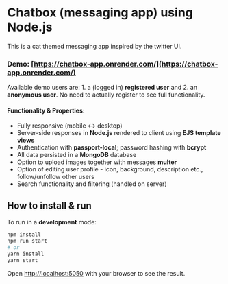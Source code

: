 # Chatbox (messaging app) using Node.js
This is a cat themed messaging app inspired by the twitter UI.

### Demo: [https://chatbox-app.onrender.com/](https://chatbox-app.onrender.com/)

Available demo users are: 1. a (logged in) **registered user** and 2. an **anonymous user**. No need to actually register to see full functionality. 

#### Functionality & Properties:
- Fully responsive (mobile <-> desktop)
- Server-side responses in **Node.js** rendered to client using **EJS template views**
- Authentication with **passport-local**; password hashing with **bcrypt**
- All data persisted in a **MongoDB** database
- Option to upload images together with messages **multer**
- Option of editing user profile - icon, background, description etc., follow/unfollow other users
- Search functionality and filtering (handled on server)

## How to install & run

To run in a **development** mode:

```bash
npm install
npm run start
# or
yarn install
yarn start
```

Open [http://localhost:5050](http://localhost:5050) with your browser to see the result.
